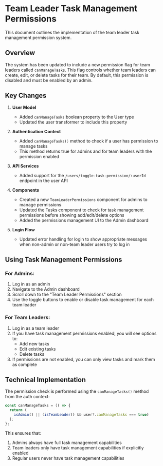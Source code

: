 # Team Leader Task Management Permissions

This document outlines the implementation of the team leader task
management permission system.

## Overview

The system has been updated to include a new permission flag for team
leaders called `canManageTasks`. This flag controls whether team
leaders can create, edit, or delete tasks for their team. By default,
this permission is disabled and must be enabled by an admin.

## Key Changes

1. **User Model**

   - Added `canManageTasks` boolean property to the User type
   - Updated the user transformer to include this property

2. **Authentication Context**

   - Added `canManageTasks()` method to check if a user has permission
     to manage tasks
   - This method returns true for admins and for team leaders with the
     permission enabled

3. **API Services**

   - Added support for the `/users/toggle-task-permission/:userId`
     endpoint in the user API

4. **Components**

   - Created a new `TeamLeaderPermissions` component for admins to
     manage permissions
   - Updated the Tasks component to check for task management
     permissions before showing add/edit/delete options
   - Added the permissions management UI to the Admin dashboard

5. **Login Flow**
   - Updated error handling for login to show appropriate messages
     when non-admin or non-team leader users try to log in

## Using Task Management Permissions

### For Admins:

1. Log in as an admin
2. Navigate to the Admin dashboard
3. Scroll down to the "Team Leader Permissions" section
4. Use the toggle buttons to enable or disable task management for
   each team leader

### For Team Leaders:

1. Log in as a team leader
2. If you have task management permissions enabled, you will see
   options to:
   - Add new tasks
   - Edit existing tasks
   - Delete tasks
3. If permissions are not enabled, you can only view tasks and mark
   them as complete

## Technical Implementation

The permission check is performed using the `canManageTasks()` method
from the auth context:

```typescript
const canManageTasks = () => {
  return (
    isAdmin() || (isTeamLeader() && user?.canManageTasks === true)
  );
};
```

This ensures that:

1. Admins always have full task management capabilities
2. Team leaders only have task management capabilities if explicitly
   enabled
3. Regular users never have task management capabilities
